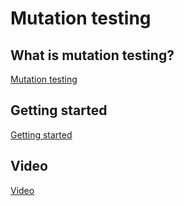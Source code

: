 # Mutation testing

## What is mutation testing?

[Mutation testing](https://stryker-mutator.io/docs/)

## Getting started

[Getting started](https://stryker-mutator.io/docs/stryker-net/getting-started/)

## Video

[Video](https://www.youtube.com/watch?v=sGwfwtkaDfk&ab_channel=NickChapsas)